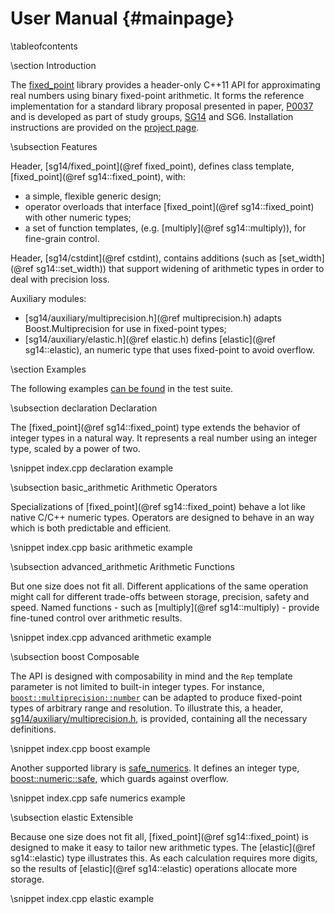 User Manual       {#mainpage}
===========

\tableofcontents


\section Introduction

The [fixed_point](http://johnmcfarlane.github.io/fixed_point/) library provides 
a header-only C++11 API for approximating real numbers using binary fixed-point arithmetic.
It forms the reference implementation for a standard library proposal presented in paper, [P0037](papers/p0037.html)
and is developed as part of study groups, [SG14](https://groups.google.com/a/isocpp.org/forum/#!forum/sg14) and SG6.
Installation instructions are provided on the [project page](https://github.com/johnmcfarlane/fixed_point).


\subsection Features

Header, [sg14/fixed_point](@ref fixed_point), defines class template, [fixed_point](@ref sg14::fixed_point), with:
  * a simple, flexible generic design;
  * operator overloads that interface [fixed_point](@ref sg14::fixed_point) with other numeric types;
  * a set of function templates, (e.g. [multiply](@ref sg14::multiply)), for fine-grain control.

Header, [sg14/cstdint](@ref cstdint), contains additions (such as [set_width](@ref sg14::set_width)) 
that support widening of arithmetic types in order to deal with precision loss.

Auxiliary modules:
  * [sg14/auxiliary/multiprecision.h](@ref multiprecision.h) adapts Boost.Multiprecision for use in fixed-point types;
  * [sg14/auxiliary/elastic.h](@ref elastic.h) defins [elastic](@ref sg14::elastic), an numeric type that uses fixed-point to avoid overflow.


\section Examples

The following examples 
[can be found](https://github.com/johnmcfarlane/fixed_point/blob/master/src/test/index.cpp) 
in the test suite.


\subsection declaration Declaration

The [fixed_point](@ref sg14::fixed_point) type extends the behavior of integer types in a natural way.
It represents a real number using an integer type, scaled by a power of two.

\snippet index.cpp declaration example


\subsection basic_arithmetic Arithmetic Operators

Specializations of [fixed_point](@ref sg14::fixed_point) behave a lot like native C/C++ numeric types.
Operators are designed to behave in an way which is both predictable and efficient.

\snippet index.cpp basic arithmetic example


\subsection advanced_arithmetic Arithmetic Functions

But one size does not fit all.
Different applications of the same operation might call for different trade-offs between storage, precision, safety and speed.
Named functions - such as [multiply](@ref sg14::multiply) - provide fine-tuned control over arithmetic results.

\snippet index.cpp advanced arithmetic example


\subsection boost Composable

The API is designed with composability in mind
and the `Rep` template parameter is not limited to built-in integer types.
For instance, [`boost::multiprecision::number`](http://www.boost.org/doc/libs/1_58_0/libs/multiprecision/doc/html/boost_multiprecision/ref/number.html)
can be adapted to produce fixed-point types of arbitrary range and resolution.
To illustrate this, a header, [sg14/auxiliary/multiprecision.h](../../include/sg14/auxiliary/multiprecision.h),
is provided, containing all the necessary definitions.

\snippet index.cpp boost example

Another supported library is 
[safe_numerics](https://github.com/robertramey/safe_numerics).
It defines an integer type, 
[boost::numeric::safe](https://htmlpreview.github.io/?https://raw.githubusercontent.com/robertramey/safe_numerics/master/doc/html/safe.html), 
which guards against overflow.

\snippet index.cpp safe numerics example


\subsection elastic Extensible

Because one size does not fit all, [fixed_point](@ref sg14::fixed_point) is designed to make it easy to tailor new arithmetic types. 
The [elastic](@ref sg14::elastic) type illustrates this.
As each calculation requires more digits, so the results of [elastic](@ref sg14::elastic) operations allocate more storage.

\snippet index.cpp elastic example
